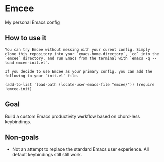 # Emcee
My personal Emacs config

## How to use it
	You can try Emcee without messing with your curent config. Simply clone this repository into your `emacs-home-directory`, `cd` into the `emcee` directory, and run Emacs from the terminal with `emacs -q --load emcee-init.el`.

	If you decide to use Emcee as your primary config, you can add the following to your `init.el` file.
	
`
(add-to-list 'load-path (locate-user-emacs-file "emcee/"))
(require 'emcee-init)
`

## Goal
Build a custom Emacs productivity workflow based on chord-less keybindings.

## Non-goals
 - Not an attempt to replace the standard Emacs user experience. All default keybindings still still work.
